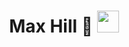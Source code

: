 <h1 align="center">Max Hill 🥶 <img src="https://media.giphy.com/media/hvRJCLFzcasrR4ia7z/giphy.gif" width="35"></h1>
